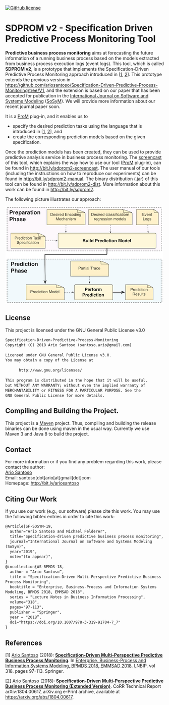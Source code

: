 [![GitHub license](https://img.shields.io/badge/license-GNU%20General%20Public%20License%20v3.0-blue.svg?style=flat)](http://www.gnu.org/licenses/)

# SDPROM v2 - Specification Driven Predictive Process Monitoring Tool

**Predictive business process monitoring** aims at forecasting the future information of a running business process based on the models extracted from business process execution logs (event logs). This tool, which is called **SDPROM v2**, is a prototype that implements the Specification-Driven Predictive Process Monitoring approach introduced in [[1](https://doi.org/10.1007/978-3-319-91704-7_7), [2](https://arxiv.org/abs/1804.00617)]. This prototype extends the previous version in https://github.com/ariosantoso/Specification-Driven-Predictive-Process-Monitoring/tree/V1, and the extension is based on our paper that has been accepted for publication in the [International Journal on Software and Systems Modeling](http://www.sosym.org/) ([SoSyM](http://www.sosym.org/)). We will provide more information about our recent journal paper soon.

It is a [ProM](http://promtools.org) plug-in, and it enables us to
* specify the desired prediction tasks using the language that is introduced in [[1](https://doi.org/10.1007/978-3-319-91704-7_7), [2](https://arxiv.org/abs/1804.00617)], and
* create the corresponding prediction models based on the given specification.

Once the prediction models has been created, they can be used to provide predictive analysis service in business process monitoring. The [screencast](http://bit.ly/sdprom2-screencast) of this tool, which explains the way how to use our tool ([ProM](http://promtools.org) plug-in), can be found in http://bit.ly/sdprom2-screencast. The user manual  of our tools (including the instructions on how to reproduce our experiments) can be found in http://bit.ly/sdprom2-manual. The binary distribution (.jar) of this tool can be found in http://bit.ly/sdprom2-dist. More information about this work can be found in http://bit.ly/sdprom2. 

The following picture illustrates our approach:

![approach](/others/approach.jpg)

## License
This project is licensed under the GNU General Public License v3.0

```
Specification-Driven-Predictive-Process-Monitoring
Copyright (C) 2018 Ario Santoso (santoso.ario@gmail.com)

Licensed under GNU General Public License v3.0.
You may obtain a copy of the License at

      http://www.gnu.org/licenses/

This program is distributed in the hope that it will be useful,
but WITHOUT ANY WARRANTY; without even the implied warranty of
MERCHANTABILITY or FITNESS FOR A PARTICULAR PURPOSE. See the
GNU General Public License for more details.

```

## Compiling and Building the Project.

This project is a [Maven](http://maven.apache.org/) project. Thus, compiling and building the release binaries can be done using maven in the usual way. Currently we use Maven 3 and Java 8 to build the project.

## Contact
For more information or if you find any problem regarding this work, please contact the author: <br />
[Ario Santoso](http://bit.ly/ariosantoso) <br />
Email: santoso[dot]ario[at]gmail[dot]com <br />
Homepage: http://bit.ly/ariosantoso 

## Citing Our Work
If you use our work (e.g., our software) please cite this work. You may use the following bibtex entries in order to cite this work:

```
@Article{SF-SOSYM-19,
  author="Ario Santoso and Michael Felderer",
  title="Specification-driven predictive business process monitoring",
  journal="International Journal on Software and Systems Modeling (SoSym)",
  year="2019",
  note="(to appear)",
}
@incollection{AS-BPMDS-18,
  author = “Ario Santoso”,
  title = "Specification-Driven Multi-Perspective Predictive Business Process Monitoring",
  booktitle = "Enterprise, Business-Process and Information Systems Modeling, BPMDS 2018, EMMSAD 2018",
  series = "Lecture Notes in Business Information Processing",
  volume="318",
  pages="97-113",
  publisher = "Springer",
  year = "2018”,
  doi="https://doi.org/10.1007/978-3-319-91704-7_7"
}
```

## References
[1] [Ario Santoso](http://bit.ly/ariosantoso) (2018): **[Specification-Driven Multi-Perspective Predictive Business Process Monitoring](https://doi.org/10.1007/978-3-319-91704-7_7)**. In [Enterprise, Business-Process and Information Systems Modeling, BPMDS 2018, EMMSAD 2018](https://doi.org/10.1007/978-3-319-91704-7). LNBIP. vol 318. pages 97-113. Springer.

[2] [Ario Santoso](http://bit.ly/ariosantoso) (2018): **[Specification-Driven Multi-Perspective Predictive Business Process Monitoring (Extended Version)](https://arxiv.org/abs/1804.00617)**. CoRR Technical Report arXiv:1804.00617, arXiv.org e-Print archive, available at https://arxiv.org/abs/1804.00617.
